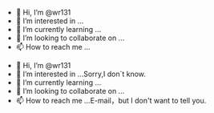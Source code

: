 - 👋 Hi, I’m @wr131
- 👀 I’m interested in ...
- 🌱 I’m currently learning ...
- 💞️ I’m looking to collaborate on ...
- 📫 How to reach me ...

<!---
wr131/wr131 is a ✨ special ✨ repository because its `README.md` (this file) appears on your GitHub profile.
You can click the Preview link to take a look at your changes.
--->
- 👋 Hi, I’m @wr131
- 👀 I’m interested in ...Sorry,I don`t know.
- 🌱 I’m currently learning ...
- 💞️ I’m looking to collaborate on ...
- 📫 How to reach me ...E-mail，but I don't want to tell you.
